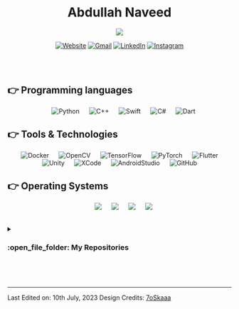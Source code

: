 <h1 align="center">Abdullah Naveed </h1>
<p align="center">
  <a href="https://github.com/DenverCoder1/readme-typing-svg"><img src="https://readme-typing-svg.herokuapp.com?lines=ML+Engineer;Data+Scientist;&center=true&width=500&height=50"></a>
</p>

<p align="center">
  <a href="https://sites.google.com/view/ansy-games/home" target="_blank"><img src="https://img.shields.io/badge/Website-FCC624.svg?style=plastic&logo=Website&logoColor=white" alt="Website"/></a>
  <a href="mailto:abdullahnaveedahmed@gmail.com" target="_blank"><img img src="https://img.shields.io/badge/Gmail-D14836.svg?style=plastic&logo=gmail&logoColor=white" alt="Gmail"/></a>
  <a href="https://www.linkedin.com/in/AbdullahNaveed0007/" target="_blank"><img src="https://img.shields.io/badge/LinkedIn-%230A66C2.svg?style=plastic&logo=linkedin&logoColor=white" alt="LinkedIn"/></a>
  <a href="https://www.instagram.com/ansygames/" target="_blank"><img src="https://img.shields.io/badge/Instagram-E4405F.svg?style=plastic&logo=instagram&logoColor=white" alt="Instagram"/></a>
</p>

<br>
<br>

## 👉 Programming languages

<p align="center"> 
  &emsp;
    <img alt="Python" src="https://img.shields.io/badge/Python%20-%2314354C.svg?style=plastic&logo=python&logoColor=white">
  &emsp;  
    <img alt="C++" src="https://img.shields.io/badge/C++%20-%2300599C.svg?style=plastic&logo=c%2B%2B&logoColor=white">
  &emsp;
    <img alt="Swift" src="https://img.shields.io/badge/Swift-FA7343?style=for-the-badge&style=plastic&logo=c%2B%2B&logoColor=white">
  &emsp;
     <img alt="C#" src="https://img.shields.io/badge/C%23-239120?style=for-the-badge&style=plastic&logo=c-sharp&logoColor=white">
  &emsp;
    <img alt="Dart" src="https://img.shields.io/badge/Dart-0175C2?style=for-the-badge&style=plastic&logo=dart&logoColor=white">
</p>

 ## 👉 Tools & Technologies
 
<p align="center">
  &emsp;
    <img alt="Docker" src="https://img.shields.io/badge/Docker-02569B?style=plastic&logo=docker&logoColor=white">
  &emsp;
    <img alt="OpenCV" src="https://img.shields.io/badge/OpenCv-100000?style=plastic&logo=opencv&logoColor=white">
  &emsp;
    <img alt="TensorFlow" src="https://img.shields.io/badge/TensorFlow-FA7343?style=plastic&logo=tensorflow&logoColor=white">
  &emsp;
    <img alt="PyTorch" src="https://img.shields.io/badge/PyTorch-E95420?style=plastic&logo=pytorch&logoColor=white">
  &emsp;
    <img alt="Flutter" src="https://img.shields.io/badge/Flutter-02569B?style=plastic&logo=flutter&logoColor=white">
  &emsp;
    <img alt="Unity" src="https://img.shields.io/badge/Unity-100000?style=plastic&logo=unity&logoColor=white">
  &emsp;
    <img alt="XCode" src="https://img.shields.io/badge/XCode-02569B?style=plastic&logo=xcode&logoColor=white">
  &emsp;
    <img alt="AndroidStudio" src="https://img.shields.io/badge/AndroidStudio-%321.svg?style=plastic&logo=androidstudio&logoColor=white">
  &emsp;
    <img alt="GitHub" src="https://img.shields.io/badge/Github-%23181717.svg?style=plastic&logo=github&logoColor=white">
</p>

 ## 👉 Operating Systems
 
<p align="center">
  &emsp;
    <img src="https://img.shields.io/badge/Linux-FCC624?style=plastic&logo=linux&logoColor=black">
  &emsp;
    <img src="https://img.shields.io/badge/macOS-100000?style=plastic&logo=macOS&logoColor=white">
  &emsp;
    <img src="https://img.shields.io/badge/Ubuntu-E95420?style=plastic&logo=ubuntu&logoColor=white">
  &emsp;
    <img src="https://img.shields.io/badge/Windows-0078D6?style=plastic&logo=windows&logoColor=white">
</p>

<br/>

<details><summary><h3> :open_file_folder: My Repositories </h3></summary>
<div>
  <p align="center">
	<a href="https://github.com/AbdullahNaveed/Spyware-Python">
      		<img src="https://github-readme-stats.vercel.app/api/pin/?username=AbdullahNaveed&repo=Spyware-Python&theme=tokyonight" alt="GitHub Stats" />
    	</a>
    	<a href="https://github.com/AbdullahNaveed/Deploying-AI-Model-on-Cloud">
      		<img src="https://github-readme-stats.vercel.app/api/pin/?username=AbdullahNaveed&repo=Deploying-AI-Model-on-Cloud&theme=tokyonight" alt="GitHub Stats" />
    	</a>
    	<a href="https://github.com/AbdullahNaveed/Deep-Neural-Networks-From-Scratch-Python">
      		<img src="https://github-readme-stats.vercel.app/api/pin/?username=AbdullahNaveed&repo=Deep-Neural-Networks-From-Scratch-Python&theme=tokyonight" alt="GitHub Stats" />
    	</a>
    	<a href="https://github.com/AbdullahNaveed/Spell-Corrector-For-Roman-Urdu">
      		<img src="https://github-readme-stats.vercel.app/api/pin/?username=AbdullahNaveed&repo=Spell-Corrector-For-Roman-Urdu&theme=tokyonight" alt="GitHub Stats" />
    	</a>
	<a href="https://github.com/AbdullahNaveed/Advanced-Encryption-Standard-16-bytes-">
      		<img src="https://github-readme-stats.vercel.app/api/pin/?username=AbdullahNaveed&repo=Advanced-Encryption-Standard-16-bytes-&theme=tokyonight" alt="GitHub Stats" />
    	</a>
	<a href="https://github.com/AbdullahNaveed/Exam-Scheduler-using-Genetic-Algorithm">
      		<img src="https://github-readme-stats.vercel.app/api/pin/?username=AbdullahNaveed&repo=Exam-Scheduler-using-Genetic-Algorithm&theme=tokyonight" alt="GitHub Stats" />
    	</a>
	<a href="https://github.com/AbdullahNaveed/Poetry-Generation-Urdu-Language">
      		<img src="https://github-readme-stats.vercel.app/api/pin/?username=AbdullahNaveed&repo=Poetry-Generation-Urdu-Language&theme=tokyonight" alt="GitHub Stats" />
    	</a>
	<a href="https://github.com/AbdullahNaveed/School-Management-System">
      		<img src="https://github-readme-stats.vercel.app/api/pin/?username=AbdullahNaveed&repo=School-Management-System&theme=tokyonight" alt="GitHub Stats" />
    	</a>
	<a href="https://github.com/AbdullahNaveed/Centipede-Game">
      		<img src="https://github-readme-stats.vercel.app/api/pin/?username=AbdullahNaveed&repo=Centipede-Game&theme=tokyonight" alt="GitHub Stats" />
    	</a>
	<a href="https://github.com/AbdullahNaveed/Snake-Game">
      		<img src="https://github-readme-stats.vercel.app/api/pin/?username=AbdullahNaveed&repo=Snake-Game&theme=tokyonight" alt="GitHub Stats" />
    	</a>
	<a href="https://github.com/AbdullahNaveed/Dino-Game-Assembly-Language">
      		<img src="https://github-readme-stats.vercel.app/api/pin/?username=AbdullahNaveed&repo=Dino-Game-Assembly-Language&theme=tokyonight" alt="GitHub Stats" />
    	</a>
  </p>
</div>
</details>

</br></br>




-----


Last Edited on: 10th July, 2023
Design Credits: [7oSkaaa](https://github.com/7oSkaaa)
